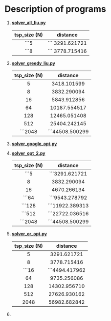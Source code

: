 # Description of programs

1. **[solver_all_liu.py](https://github.com/Stephanie1125/googlestep/blob/master/week6/liuweek6tsp/solver_all_liu.py)**

   | tsp_size (N) |    distance     |
   | :----------: | :-------------: |
   |     ```5     | ``` 3291.621721 |
   |     ```8     | ``` 3778.715416 |

2. **[solver_greedy_liu.py](https://github.com/Stephanie1125/googlestep/blob/master/week6/liuweek6tsp/solver_greedy_liu.py)**

   | tsp_size (N) |    distance     |
   | :----------: | :-------------: |
   |      5       |   3418.101599   |
   |      8       |   3832.290094   |
   |      16      |   5843.912856   |
   |      64      |  10187.554517   |
   |     128      |  12465.051408   |
   |     512      |  25404.242145   |
   |   ```2048    | ```44508.500299 |

3. **[solver_google_opt.py](https://github.com/Stephanie1125/googlestep/blob/master/week6/liuweek6tsp/solver_google_opt.py)**

4. **[solver_opt_2.py](https://github.com/Stephanie1125/googlestep/blob/master/week6/liuweek6tsp/solver_opt_2.py)**

   | tsp_size (N) |    distance     |
   | :----------: | :-------------: |
   |     ```5     | ```3291.621721  |
   |      8       |   3832.290094   |
   |      16      |   4670.266134   |
   |    ```64     | ```9543.278792  |
   |    ```128    | ```11922.389313 |
   |    ```512    | ```22722.036516 |
   |   ```2048    | ```44508.500299 |

5. **[solver_or_opt.py](https://github.com/Stephanie1125/googlestep/blob/master/week6/liuweek6tsp/solver_or_opt.py)**

   | tsp_size (N) |    distance    |
   | :----------: | :------------: |
   |      5       |  3291.621721   |
   |      8       |  3778.715416   |
   |    ```16     | ```4494.417962 |
   |      64      |  9735.256086   |
   |     128      |  14302.956710  |
   |     512      |  27626.930162  |
   |     2048     |  56982.682842  |

6. ​

   ​